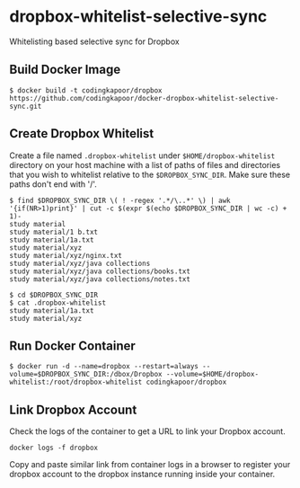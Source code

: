 # dropbox-whitelist-selective-sync
Whitelisting based selective sync for Dropbox

## Build Docker Image
```
$ docker build -t codingkapoor/dropbox https://github.com/codingkapoor/docker-dropbox-whitelist-selective-sync.git
```

## Create Dropbox Whitelist
Create a file named `.dropbox-whitelist` under `$HOME/dropbox-whitelist` directory on your host machine with a list of paths of files and directories that you wish to whitelist relative to the `$DROPBOX_SYNC_DIR`. Make sure these paths don't end with '/'.
```
$ find $DROPBOX_SYNC_DIR \( ! -regex '.*/\..*' \) | awk '{if(NR>1)print}' | cut -c $(expr $(echo $DROPBOX_SYNC_DIR | wc -c) + 1)-
study material
study material/1 b.txt
study material/1a.txt
study material/xyz
study material/xyz/nginx.txt
study material/xyz/java collections
study material/xyz/java collections/books.txt
study material/xyz/java collections/notes.txt

$ cd $DROPBOX_SYNC_DIR
$ cat .dropbox-whitelist
study material/1a.txt
study material/xyz
```

## Run Docker Container
```
$ docker run -d --name=dropbox --restart=always --volume=$DROPBOX_SYNC_DIR:/dbox/Dropbox --volume=$HOME/dropbox-whitelist:/root/dropbox-whitelist codingkapoor/dropbox
```

## Link Dropbox Account
Check the logs of the container to get a URL to link your Dropbox account.

```
docker logs -f dropbox
```

Copy and paste similar link from container logs in a browser to register your dropbox account to the dropbox instance running inside your container.

